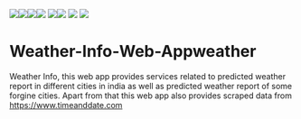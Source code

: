 <img src=https://img.shields.io/badge/build%20with-python-yellow><img src="https://img.shields.io/badge/Dash-yellow"><img src="https://img.shields.io/badge/-HTML5-orange"><img src="https://img.shields.io/badge/-Bootstrap-blueviolet"> <img src=https://img.shields.io/badge/using-flask-green><img src="https://img.shields.io/badge/jinja-red"> <img src="https://img.shields.io/badge/deployed%20in-Heroku-blue"> <img src="https://img.shields.io/badge/domain-Web%20Scraping-orange.svg">



# Weather-Info-Web-Appweather 

Weather Info, this web app provides services related to predicted weather report in different cities in india as well as predicted weather report of some forgine cities.
Apart from that this web app also provides scraped data from https://www.timeanddate.com 


